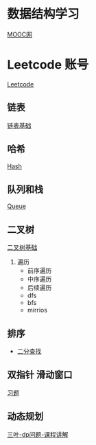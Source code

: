 
# 数据结构学习

[MOOC网](https://www.icourse163.org/course/PKU-1002534001)

# Leetcode 账号

[Leetcode](https://leetcode-cn.com/u/leonsin/)

## 链表
[链表基础](https://leetcode-cn.com/leetbook/detail/linked-list/)

## 哈希
[Hash](https://leetcode-cn.com/leetbook/detail/hash-table/)

## 队列和栈
[Queue](https://leetcode-cn.com/leetbook/detail/queue-stack/)

## 二叉树
[二叉树基础](https://leetcode-cn.com/leetbook/detail/data-structure-binary-tree/)
1. 遍历
    - 前序遍历
    - 中序遍历
    - 后续遍历
    - dfs
    - bfs
    - mirrios
## 排序
- [二分查找](https://leetcode-cn.com/leetbook/detail/binary-search/)

## 双指针 滑动窗口
[习题](https://leetcode-cn.com/problems/longest-harmonious-subsequence/solution/gong-shui-san-xie-yi-ti-shuang-jie-hua-d-quuh/)



## 动态规划
[三叶-dp问题-课程讲解](https://leetcode-cn.com/leetbook/read/path-problems-in-dynamic-programming/rtd7d2/)


